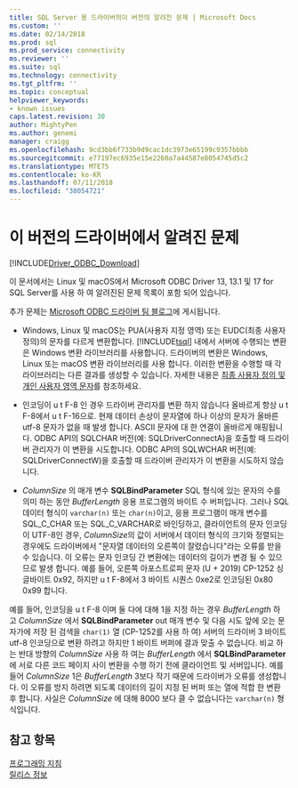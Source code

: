 ```yaml
---
title: SQL Server 용 드라이버의이 버전의 알려진 문제 | Microsoft Docs
ms.custom: ''
ms.date: 02/14/2018
ms.prod: sql
ms.prod_service: connectivity
ms.reviewer: ''
ms.suite: sql
ms.technology: connectivity
ms.tgt_pltfrm: ''
ms.topic: conceptual
helpviewer_keywords:
- known issues
caps.latest.revision: 30
author: MightyPen
ms.author: genemi
manager: craigg
ms.openlocfilehash: 9cd3bb6f733b9d9cac1dc3973e65199c9357bbbb
ms.sourcegitcommit: e77197ec6935e15e2260a7a44587e8054745d5c2
ms.translationtype: MTE75
ms.contentlocale: ko-KR
ms.lasthandoff: 07/11/2018
ms.locfileid: "38054721"
---
```

# <a name="known-issues-in-this-version-of-the-driver"></a>이 버전의 드라이버에서 알려진 문제

[!INCLUDE[Driver_ODBC_Download](../../../includes/driver_odbc_download.md)]

이 문서에서는 Linux 및 macOS에서 Microsoft ODBC Driver 13, 13.1 및 17 for SQL Server를 사용 하 여 알려진된 문제 목록이 포함 되어 있습니다.

추가 문제는 [Microsoft ODBC 드라이버 팀 블로그](http://blogs.msdn.com/b/sqlnativeclient/)에 게시됩니다.  

- Windows, Linux 및 macOS는 PUA(사용자 지정 영역) 또는 EUDC(최종 사용자 정의)의 문자를 다르게 변환합니다. [!INCLUDE[tsql](../../../includes/tsql_md.md)] 내에서 서버에 수행되는 변환은 Windows 변환 라이브러리를 사용합니다. 드라이버의 변환은 Windows, Linux 또는 macOS 변환 라이브러리를 사용 합니다. 이러한 변환을 수행할 때 각 라이브러리는 다른 결과를 생성할 수 있습니다. 자세한 내용은 [최종 사용자 정의 및 개인 사용자 영역 문자](http://msdn.microsoft.com/library/dd317802.aspx)를 참조하세요.

- 인코딩이 u t F-8 인 경우 드라이버 관리자를 변환 하지 않습니다 올바르게 항상 u t F-8에서 u t F-16으로. 현재 데이터 손상이 문자열에 하나 이상의 문자가 올바른 utf-8 문자가 없을 때 발생 합니다. ASCII 문자에 대 한 연결이 올바르게 매핑됩니다. ODBC API의 SQLCHAR 버전(예: SQLDriverConnectA)을 호출할 때 드라이버 관리자가 이 변환을 시도합니다. ODBC API의 SQLWCHAR 버전(예: SQLDriverConnectW)을 호출할 때 드라이버 관리자가 이 변환을 시도하지 않습니다.  

- *ColumnSize* 의 매개 변수 **SQLBindParameter** SQL 형식에 있는 문자의 수를 의미 하는 동안 *BufferLength* 응용 프로그램의 바이트 수 버퍼입니다. 그러나 SQL 데이터 형식이 `varchar(n)` 또는 `char(n)`이고, 응용 프로그램이 매개 변수를 SQL_C_CHAR 또는 SQL_C_VARCHAR로 바인딩하고, 클라이언트의 문자 인코딩이 UTF-8인 경우, *ColumnSize*의 값이 서버에서 데이터 형식의 크기와 정렬되는 경우에도 드라이버에서 "문자열 데이터의 오른쪽이 잘렸습니다"라는 오류를 받을 수 있습니다. 이 오류는 문자 인코딩 간 변환에는 데이터의 길이가 변경 될 수 있으므로 발생 합니다. 예를 들어, 오른쪽 아포스트로피 문자 (U + 2019) CP-1252 싱글바이트 0x92, 하지만 u t F-8에서 3 바이트 시퀀스 0xe2로 인코딩된 0x80 0x99 합니다.

예를 들어, 인코딩을 u t F-8 이며 둘 다에 대해 1을 지정 하는 경우 *BufferLength* 하 고 *ColumnSize* 에서 **SQLBindParameter** out 매개 변수 및 다음 시도 앞에 오는 문자가에 저장 된 검색을 `char(1)` 열 (CP-1252를 사용 하 여) 서버의 드라이버 3 바이트 utf-8 인코딩으로 변환 하려고 하지만 1 바이트 버퍼에 결과 맞출 수 없습니다. 비교 하는 반대 방향의 *ColumnSize* 사용 하 여는 *BufferLength* 에서 **SQLBindParameter** 에 서로 다른 코드 페이지 사이 변환을 수행 하기 전에 클라이언트 및 서버입니다. 예를 들어 *ColumnSize* 1은 *BufferLength* 3보다 작기 때문에 드라이버가 오류를 생성합니다. 이 오류를 방지 하려면 되도록 데이터의 길이 지정 된 버퍼 또는 열에 적합 한 변환 후 합니다. 사실은 *ColumnSize* 에 대해 8000 보다 클 수 없습니다는 `varchar(n)` 형식입니다.

## <a name="see-also"></a>참고 항목  
[프로그래밍 지침](../../../connect/odbc/linux-mac/programming-guidelines.md)  
[릴리스 정보](../../../connect/odbc/linux-mac/release-notes.md)  

